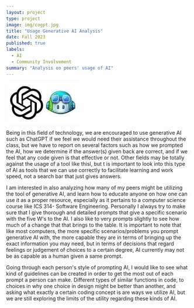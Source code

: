 ```yaml
---
layout: project
type: project
image: img/cogpt.jpg
title: "Usage Generative AI Analysis"
date: Fall 2023
published: true
labels:
  - AI
  - Community Involvement
summary: "Analysis on peers' usage of AI"
---
```


<img class="" src="../img/cogpt.jpg">


Being in this field of technology, we are encouraged to use generative AI such as ChatGPT if we feel we would need their assistance throughout the class, but we have to report on several factors such as how we prompted the AI, how we determine if the answer(s) given back are correct, and if we feel that any code given is that effective or not. Other fields may be totally against the usage of a tool like thisl, but t is important to look into this type of AI as tools that we can use correctly to facilitate learning and work speed, not a search bar that just gives answers.

I am interested in also analyzing how many of my peers might be utilizing the tool of generative AI, and learn how to educate anyone on how one can use it as a proper resource, especially as it pertains to a computer science course like ICS 314- Software Engineering.  Personally I always try to make sure that I give thorough and detailed prompts that give a specific scenario with the five W's to the AI.  I also like to very prompts slightly to see how much of a change that that brings to the table. It is important to note that like most computers, the more specific scenarios/problems you prompt generative AI with, the more capable they are in terms of bringing up the exact information you may need, but in terms of decisions that regard feelings or judgement of choices to a certain degree, AI currently may not be as capable as a human given a same prompt.

Going through each person's style of prompting AI, I would like to see what kind of guidelines can be created in order to get the most out of each prompt a person can make. Different types of similar functions in code, to choices in why one choice in design might be better than another, and asking what exactly a certain coding concept is are ways we utilize AI, but we are still exploring the limits of the utility regarding these kinds of AI.
